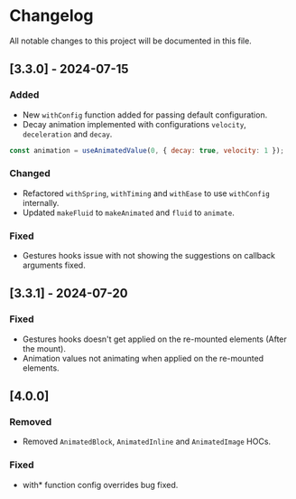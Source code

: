 # Changelog

All notable changes to this project will be documented in this file.

## [3.3.0] - 2024-07-15

### Added

- New `withConfig` function added for passing default configuration.
- Decay animation implemented with configurations `velocity`, `deceleration` and `decay`.

```js
const animation = useAnimatedValue(0, { decay: true, velocity: 1 });
```

### Changed

- Refactored `withSpring`, `withTiming` and `withEase` to use `withConfig` internally.
- Updated `makeFluid` to `makeAnimated` and `fluid` to `animate`.

### Fixed

- Gestures hooks issue with not showing the suggestions on callback arguments fixed.

## [3.3.1] - 2024-07-20

### Fixed

- Gestures hooks doesn't get applied on the re-mounted elements (After the mount).
- Animation values not animating when applied on the re-mounted elements.

## [4.0.0]

### Removed

- Removed `AnimatedBlock`, `AnimatedInline` and `AnimatedImage` HOCs.

### Fixed

- with\* function config overrides bug fixed.
